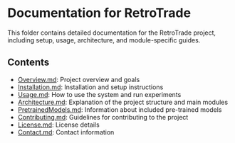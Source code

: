 # Documentation for RetroTrade

This folder contains detailed documentation for the RetroTrade project, including setup, usage, architecture, and module-specific guides.

## Contents
- [Overview.md](Overview.md): Project overview and goals
- [Installation.md](Installation.md): Installation and setup instructions
- [Usage.md](Usage.md): How to use the system and run experiments
- [Architecture.md](Architecture.md): Explanation of the project structure and main modules
- [PretrainedModels.md](PretrainedModels.md): Information about included pre-trained models
- [Contributing.md](Contributing.md): Guidelines for contributing to the project
- [License.md](License.md): License details
- [Contact.md](Contact.md): Contact information
